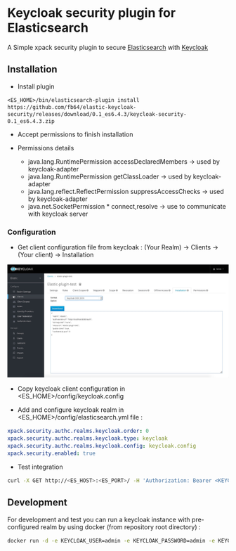 # Keycloak security plugin for Elasticsearch

A Simple xpack security plugin to secure [Elasticsearch](https://www.elastic.co/fr/products/elasticsearch) with [Keycloak](https://www.keycloak.org/) 

## Installation 

- Install plugin 
```
<ES_HOME>/bin/elasticsearch-plugin install https://github.com/fb64/elastic-keycloak-security/releases/download/0.1_es6.4.3/keycloak-security-0.1_es6.4.3.zip
```

- Accept permissions to finish installation

- Permissions details
  - java.lang.RuntimePermission accessDeclaredMembers &rarr; used by keycloak-adapter
  - java.lang.RuntimePermission getClassLoader &rarr; used by keycloak-adapter
  - java.lang.reflect.ReflectPermission suppressAccessChecks &rarr; used by keycloak-adapter
  - java.net.SocketPermission * connect,resolve &rarr; use to communicate with keycloak server


### Configuration

- Get client configuration file from keycloak : (Your Realm)  &rarr; Clients &rarr; (Your client) &rarr; Installation

<img src="doc/assets/img/keycloak-client-installation.jpg"> 

- Copy keycloak client configuration in <ES_HOME>/config/keycloak.config

- Add and configure keycloak realm in <ES_HOME>/config/elasticsearch.yml file :
```YAML
xpack.security.authc.realms.keycloak.order: 0
xpack.security.authc.realms.keycloak.type: keycloak
xpack.security.authc.realms.keycloak.config: keycloak.config
xpack.security.enabled: true
```

- Test integration

```Bash
curl -X GET http://<ES_HOST>:<ES_PORT>/ -H 'Authorization: Bearer <KEYCLOAK TOKEN>'
```

## Development

For development and test you can run a keycloak instance with pre-configured realm by using docker (from repository root directory) :

```Bash
docker run -d -e KEYCLOAK_USER=admin -e KEYCLOAK_PASSWORD=admin -e KEYCLOAK_IMPORT=/tmp/elastic-realm-export.json -v "$(pwd)"/src/test/resources/config/elastic-realm-export.json:/tmp/elastic-realm-export.json -p 8080:8080 jboss/keycloak
```
